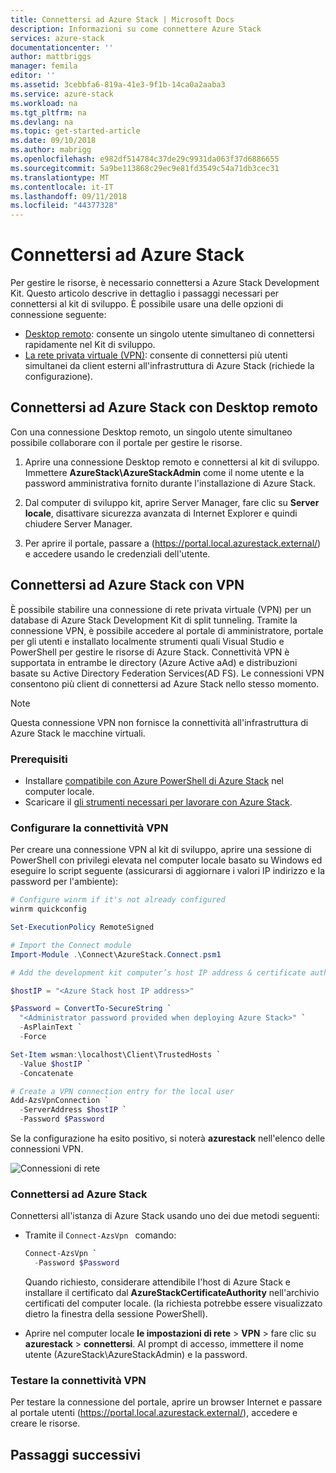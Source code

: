 ```yaml
---
title: Connettersi ad Azure Stack | Microsoft Docs
description: Informazioni su come connettere Azure Stack
services: azure-stack
documentationcenter: ''
author: mattbriggs
manager: femila
editor: ''
ms.assetid: 3cebbfa6-819a-41e3-9f1b-14ca0a2aaba3
ms.service: azure-stack
ms.workload: na
ms.tgt_pltfrm: na
ms.devlang: na
ms.topic: get-started-article
ms.date: 09/10/2018
ms.author: mabrigg
ms.openlocfilehash: e982df514784c37de29c9931da063f37d6886655
ms.sourcegitcommit: 5a9be113868c29ec9e81fd3549c54a71db3cec31
ms.translationtype: MT
ms.contentlocale: it-IT
ms.lasthandoff: 09/11/2018
ms.locfileid: "44377328"
---
```

# <a name="connect-to-azure-stack"></a>Connettersi ad Azure Stack

Per gestire le risorse, è necessario connettersi a Azure Stack Development Kit. Questo articolo descrive in dettaglio i passaggi necessari per connettersi al kit di sviluppo. È possibile usare una delle opzioni di connessione seguente:

* [Desktop remoto](#connect-with-remote-desktop): consente un singolo utente simultaneo di connettersi rapidamente nel Kit di sviluppo.
* [La rete privata virtuale (VPN)](#connect-with-vpn): consente di connettersi più utenti simultanei da client esterni all'infrastruttura di Azure Stack (richiede la configurazione).

## <a name="connect-to-azure-stack-with-remote-desktop"></a>Connettersi ad Azure Stack con Desktop remoto
Con una connessione Desktop remoto, un singolo utente simultaneo possibile collaborare con il portale per gestire le risorse.

1. Aprire una connessione Desktop remoto e connettersi al kit di sviluppo. Immettere **AzureStack\AzureStackAdmin** come il nome utente e la password amministrativa fornito durante l'installazione di Azure Stack.  

2. Dal computer di sviluppo kit, aprire Server Manager, fare clic su **Server locale**, disattivare sicurezza avanzata di Internet Explorer e quindi chiudere Server Manager.

3. Per aprire il portale, passare a (https://portal.local.azurestack.external/) e accedere usando le credenziali dell'utente.


## <a name="connect-to-azure-stack-with-vpn"></a>Connettersi ad Azure Stack con VPN

È possibile stabilire una connessione di rete privata virtuale (VPN) per un database di Azure Stack Development Kit di split tunneling. Tramite la connessione VPN, è possibile accedere al portale di amministratore, portale per gli utenti e installato localmente strumenti quali Visual Studio e PowerShell per gestire le risorse di Azure Stack. Connettività VPN è supportata in entrambe le directory (Azure Active aAd) e distribuzioni basate su Active Directory Federation Services(AD FS). Le connessioni VPN consentono più client di connettersi ad Azure Stack nello stesso momento. 

> [!NOTE] 
> Questa connessione VPN non fornisce la connettività all'infrastruttura di Azure Stack le macchine virtuali. 

### <a name="prerequisites"></a>Prerequisiti

* Installare [compatibile con Azure PowerShell di Azure Stack](azure-stack-powershell-install.md) nel computer locale.  
* Scaricare il [gli strumenti necessari per lavorare con Azure Stack](azure-stack-powershell-download.md). 

### <a name="configure-vpn-connectivity"></a>Configurare la connettività VPN

Per creare una connessione VPN al kit di sviluppo, aprire una sessione di PowerShell con privilegi elevata nel computer locale basato su Windows ed eseguire lo script seguente (assicurarsi di aggiornare i valori IP indirizzo e la password per l'ambiente):

```PowerShell 
# Configure winrm if it's not already configured
winrm quickconfig  

Set-ExecutionPolicy RemoteSigned

# Import the Connect module
Import-Module .\Connect\AzureStack.Connect.psm1 

# Add the development kit computer’s host IP address & certificate authority (CA) to the list of trusted hosts. Make sure to update the IP address and password values for your environment. 

$hostIP = "<Azure Stack host IP address>"

$Password = ConvertTo-SecureString `
  "<Administrator password provided when deploying Azure Stack>" `
  -AsPlainText `
  -Force

Set-Item wsman:\localhost\Client\TrustedHosts `
  -Value $hostIP `
  -Concatenate

# Create a VPN connection entry for the local user
Add-AzsVpnConnection `
  -ServerAddress $hostIP `
  -Password $Password

```

Se la configurazione ha esito positivo, si noterà **azurestack** nell'elenco delle connessioni VPN.

![Connessioni di rete](media/azure-stack-connect-azure-stack/image3.png)  

### <a name="connect-to-azure-stack"></a>Connettersi ad Azure Stack

Connettersi all'istanza di Azure Stack usando uno dei due metodi seguenti:  

* Tramite il `Connect-AzsVpn ` comando: 
    
  ```PowerShell
  Connect-AzsVpn `
    -Password $Password
  ```

  Quando richiesto, considerare attendibile l'host di Azure Stack e installare il certificato dal **AzureStackCertificateAuthority** nell'archivio certificati del computer locale. (la richiesta potrebbe essere visualizzato dietro la finestra della sessione PowerShell). 

* Aprire nel computer locale **le impostazioni di rete** > **VPN** > fare clic su **azurestack** > **connettersi**. Al prompt di accesso, immettere il nome utente (AzureStack\AzureStackAdmin) e la password.

### <a name="test-the-vpn-connectivity"></a>Testare la connettività VPN

Per testare la connessione del portale, aprire un browser Internet e passare al portale utenti (https://portal.local.azurestack.external/), accedere e creare le risorse.  

## <a name="next-steps"></a>Passaggi successivi



